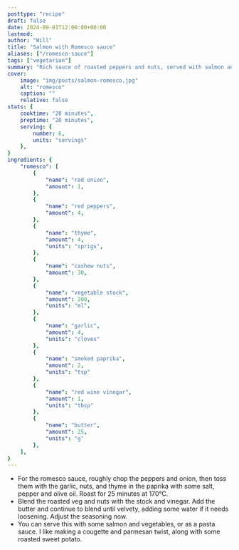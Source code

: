```yaml
---
posttype: "recipe"
draft: false
date: 2024-09-01T12:00:00+00:00
lastmod: 
author: "Will"
title: "Salmon with Romesco sauce"
aliases: ["/romesco-sauce"]
tags: ["vegetarian"]
summary: "Rich sauce of roasted peppers and nuts, served with salmon and veg"
cover:
    image: "img/posts/salmon-romesco.jpg"
    alt: "romesco"
    caption: ""
    relative: false
stats: {
    cooktime: "20 minutes",
    preptime: "20 minutes",
    serving: {
        number: 6,
        units: "servings"
    },
}
ingredients: {
    "romesco": [
        {
            "name": "red onion", 
            "amount": 1, 
        },
        {
            "name": "red peppers", 
            "amount": 4,
        },
        {
            "name": "thyme", 
            "amount": 4,
            "units": "sprigs", 
        },
        {
            "name": "cashew nuts", 
            "amount": 30, 
        },
        {
            "name": "vegetable stock", 
            "amount": 200,
            "units": "ml", 
        },
        {
            "name": "garlic", 
            "amount": 4, 
            "units": "cloves"
        },
        {
            "name": "smoked paprika", 
            "amount": 2, 
            "units": "tsp"
        },
        {
            "name": "red wine vinegar", 
            "amount": 1, 
            "units": "tbsp"
        },
        {
            "name": "butter", 
            "amount": 25, 
            "units": "g"
        },
    ],
}
---
```

* For the romesco sauce, roughly chop the peppers and onion, then toss them with the garlic, nuts, and thyme in the paprika with some salt, pepper and olive oil. Roast for 25 minutes at 170°C.
* Blend the roasted veg and nuts with the stock and vinegar. Add the butter and continue to blend until velvety, adding some water if it needs loosening. Adjust the seasoning now.
* You can serve this with some salmon and vegetables, or as a pasta sauce. I like making a cougette and parmesan twist, along with some roasted sweet potato.
